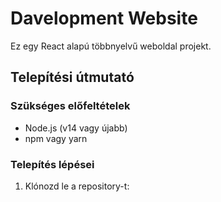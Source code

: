 # Davelopment Website
Ez egy React alapú többnyelvű weboldal projekt.
## Telepítési útmutató
### Szükséges előfeltételek
- Node.js (v14 vagy újabb)
- npm vagy yarn
### Telepítés lépései
1. Klónozd le a repository-t: